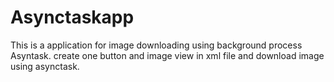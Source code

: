 # Asynctaskapp
This is a application for image downloading using background process Asyntask. create one button and image view in xml file and download image using asynctask. 
